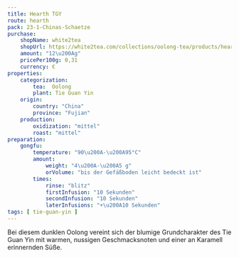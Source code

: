 ```yaml
---
title: Hearth TGY
route: hearth
pack: 23-1-Chinas-Schaetze
purchase:
    shopName: white2tea
    shopUrl: https://white2tea.com/collections/oolong-tea/products/hearth-tieguanyin
    amount: "12\u200Ag"
    pricePer100g: 0,31
    currency: €
properties:
    categorization:
        tea:  Oolong
        plant: Tie Guan Yin
    origin:
        country: "China"
        province: "Fujian"
    production:
        oxidization: "mittel"
        roast: "mittel"
preparation:
    gongfu:
        temperature: "90\u200A-\u200A95°C"
        amount:
            weight: "4\u200A-\u200A5 g"
            orVolume: "bis der Gefäßboden leicht bedeckt ist"
        times:
            rinse: "blitz"
            firstInfusion: "10 Sekunden"
            secondInfusion: "10 Sekunden"
            laterInfusions: "+\u200A10 Sekunden"
tags: [ tie-guan-yin ]
---
```

Bei diesem dunklen Oolong vereint sich der blumige Grundcharakter des Tie Guan Yin mit warmen, nussigen Geschmacksnoten und einer an Karamell erinnernden Süße.